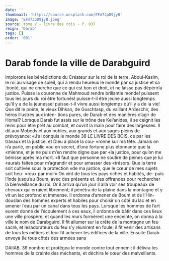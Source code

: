 ```yaml
---
date: ''
thumbnail: 'https://source.unsplash.com/EFm7JpD9jy8'
image: 'EFm7JpD9jy8.jpeg'
source: tome V - livre des rois - P. 037
reign: 'Darab'
tags: []
order: '001'
---
```


# Darab fonde la ville de Darabguird

Implorons les bénédictions du Créateur sur le roi
de la terre, Aboul-Kasim, le roi au visage de soleil,
qui a rendu heureux le monde par sa justice et sa .bonté, qui ne cherche que ce qui est bon et droit,
et ne laisse pas dépérirla justice. Puisse la couronne
de Mahmoud rendre brillantle monde! puissent tous les jours du roi être fortunés! puisse-t-il être jeune aussi longtemps qu’il y a de la jeunesse! puisse-t-il vivre aussi longtemps qu’il y a de la vie!
Que dit le poète, le vieux Dihkan, de Guschtasp, du vaillant Ardeschir, des héros illustres aux inten-
tions pures, de Darab et des manières d’agir de Homaî? Lorsque Darab fut assis sur le trône des Kei’anides, il se ceignit les reins pour être prêt au combat, et ouvrit la main pour faire des largesses. Il
dit aux Mobeds et aux nobles, aux grands et aux sages pleins de prévoyance: «J’ai conquis le monde
38 LE LIVRE DES BOIS.
ce par les travaux et la justice, et Dieu a placé la cou- «ronne sur ma tête. Jamais on n’a parlé, en public
«ou en secret, d’une fortune plus étonnante que la «mienne, et je ne puis m’en rendre digne que par
«la justice, pour qu’on me bénisse après ma mort.
«Il faut que personne ne soutire de peines que je lui «aurais faites pour m’agrandir et pour amasser des «trésors. Que la terre soit cultivée sous la protection
«de ma justice, que le cœur de mes sujets soit heu- «reux par moi!»
On vint de tous les pays riches et habités, de- puis l’Inde jusqu’au Boum, avec des présents et. des
offrandes pour rechercher la bienveillance du roi.
Or il arriva qu’un jour il alla voir ses troupeaux de
chevaux qui erraient librement; il pénétra de la
plaine dans la montagne et y vit un lac profond et immense. Il ordonna d’amener de Boum et de l’Hin-
douslan des hommes experts et habiles pour choisir un côté du lac et en amener l’eau par un canal dans
tous les pays. Lorsque les hommes de l’art eurent donné de l’écoulement à ces eaux, il ordonna de
bâtir dans ces lieux une ville prospère, et quand les murs formèrent une enceinte, on donna à la ville le nom de Darabguird. Il fit allumer sur la crête de la montagne un feu sacré, et lesadorateurs du feu s’y réunirent en foule; il fit venir des artisans de tous les métiers et leur fit achever les édifices de la ville. Ensuite Darab envoya (le tous côtés des armées sans

DAIlAB. 39 nombre et protégea le monde contre tout ennemi; il
délivra les hommes de la crainte des méchants, et déchira le cœur des malveillants.
